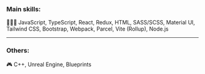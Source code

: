 ### Main skills:
👨🏼‍💻 JavaScript, TypeScript, React, Redux, HTML, SASS/SCSS, Material UI, Tailwind CSS, Bootstrap, Webpack, Parcel, Vite (Rollup), Node.js

---

### Others:
🎮 C++, Unreal Engine, Blueprints


<!--
**ProUnebit/ProUnebit** is a ✨ _special_ ✨ repository because its `README.md` (this file) appears on your GitHub profile.

Here are some ideas to get you started:

- 🔭 I’m currently working on ...
- 🌱 I’m currently learning ...
- 👯 I’m looking to collaborate on ...
- 🤔 I’m looking for help with ...
- 💬 Ask me about ...
- 📫 How to reach me: ...
- 😄 Pronouns: ...
- ⚡ Fun fact: ...
-->
